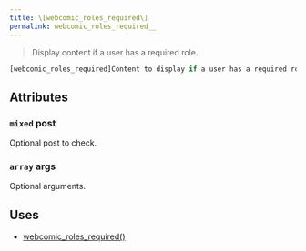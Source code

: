 ```yaml
---
title: \[webcomic_roles_required\]
permalink: webcomic_roles_required__
---
```


> Display content if a user has a required role.

```php
[webcomic_roles_required]Content to display if a user has a required role.[/webcomic_roles_required]
```

## Attributes

### `mixed` post
Optional post to check.

### `array` args
Optional arguments.

## Uses
- [webcomic_roles_required()](webcomic_roles_required())
